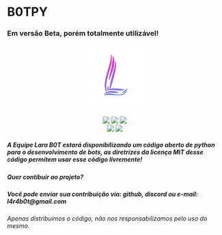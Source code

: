 # B0TPY
<h3>Em versão Beta, porém totalmente utilizável!</h3>

<p align="center">
  
  <img style="width: 30%; height: 30 %;" src='Lara.png'>

  <div align="center">
    <img src="https://img.shields.io/github/license/HeitorDJAk47Gamer/B0TPY.svg">
    <img src="https://img.shields.io/github/repo-size/HeitorDJAk47Gamer/B0TPY">
    <img src="https://img.shields.io/github/last-commit/HeitorDJAk47Gamer/B0TPY">
  </div>
  <div align="center">
    <img src="https://img.shields.io/badge/Python-14354C?style=for-the-badge&logo=python&logoColor=white">
    <img src="https://replit.com/badge/github/HeitorDJAk47Gamer/B0TPY">
  </div

</p>

<h5>A Equipe Lara B0T estará disponibilizando um código aberto de python para o desenvolvimento de bots, as diretrizes da licença MIT desse código permitem usar esse código livremente!</h5>

<h5>Quer contibuir ao projeto?</h5>
<h5>Você pode enviar sua contribuição via: github, discord ou e-mail: l4r4b0t@gmail.com</h5>

<h6>Apenas distribuimos o código, não nos responsabilizamos pelo uso do mesmo.</h6>
